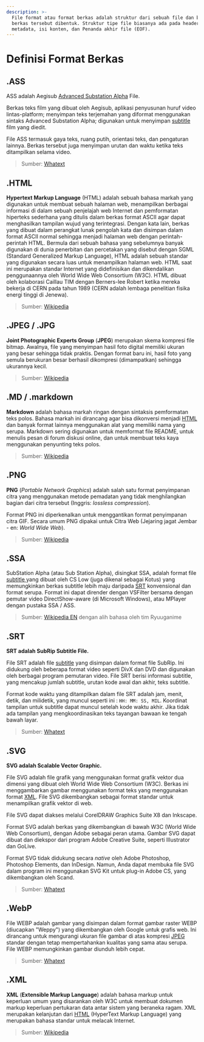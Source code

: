 ```yaml
---
description: >-
  File format atau format berkas adalah struktur dari sebuah file dan bagaimana
  berkas tersebut dibentuk. Struktur tipe file biasanya ada pada header,
  metadata, isi konten, dan Penanda akhir file (EOF).
---
```


# Definisi Format Berkas

## .ASS

ASS adalah Aegisub [Advanced Substation Alpha](definisi-format-berkas.md#ssa) File.

Berkas teks film yang dibuat oleh Aegisub, aplikasi penyusunan huruf video lintas-platform; menyimpan teks terjemahan yang diformat menggunakan sintaks Advanced Substation Alpha; digunakan untuk menyimpan [subtitle](definisi-kata.md#subtitle) film yang diedit.

File ASS termasuk gaya teks, ruang putih, orientasi teks, dan pengaturan lainnya. Berkas tersebut juga menyimpan urutan dan waktu ketika teks ditampilkan selama video.

> Sumber: [Whatext](https://whatext.com/id/ass)

## .HTML

**Hypertext Markup Language** \(HTML\) adalah sebuah bahasa markah yang digunakan untuk membuat sebuah halaman web, menampilkan berbagai informasi di dalam sebuah penjelajah web Internet dan pemformatan hiperteks sederhana yang ditulis dalam berkas format ASCII agar dapat menghasilkan tampilan wujud yang terintegrasi. Dengan kata lain, berkas yang dibuat dalam perangkat lunak pengolah kata dan disimpan dalam format ASCII normal sehingga menjadi halaman web dengan perintah-perintah HTML. Bermula dari sebuah bahasa yang sebelumnya banyak digunakan di dunia penerbitan dan percetakan yang disebut dengan SGML \(Standard Generalized Markup Language\), HTML adalah sebuah standar yang digunakan secara luas untuk menampilkan halaman web. HTML saat ini merupakan standar Internet yang didefinisikan dan dikendalikan penggunaannya oleh World Wide Web Consortium \(W3C\). HTML dibuat oleh kolaborasi Caillau TIM dengan Berners-lee Robert ketika mereka bekerja di CERN pada tahun 1989 \(CERN adalah lembaga penelitian fisika energi tinggi di Jenewa\).

> Sumber: [Wikipedia](https://id.wikipedia.org/wiki/HTML)

## .JPEG / .JPG

**Joint Photographic Experts Group** \(**JPEG**\) merupakan skema kompresi file bitmap. Awalnya, file yang menyimpan hasil foto digital memiliki ukuran yang besar sehingga tidak praktis. Dengan format baru ini, hasil foto yang semula berukuran besar berhasil dikompresi \(dimampatkan\) sehingga ukurannya kecil.

> Sumber: [Wikipedia](https://id.wikipedia.org/wiki/JPEG)

## .MD / .markdown

**Markdown** adalah bahasa markah ringan dengan sintaksis pemformatan teks polos. Bahasa markah ini dirancang agar bisa dikonversi menjadi [HTML](definisi-format-berkas.md#html) dan banyak format lainnya menggunakan alat yang memiliki nama yang serupa. Markdown sering digunakan untuk memformat file README, untuk menulis pesan di forum diskusi online, dan untuk membuat teks kaya menggunakan penyunting teks polos.

> Sumber: [Wikipedia](https://id.wikipedia.org/wiki/Markdown)

## .PNG

**PNG** \(_Portable Network Graphics_\) adalah salah satu format penyimpanan citra yang menggunakan metode pemadatan yang tidak menghilangkan bagian dari citra tersebut \(Inggris: _lossless compression_\).

Format PNG ini diperkenalkan untuk menggantikan format penyimpanan citra GIF. Secara umum PNG dipakai untuk Citra Web \(Jejaring jagat Jembar - en: _World Wide Web_\).

> Sumber: [Wikipedia](https://id.wikipedia.org/wiki/Portable_Network_Graphics)

## .SSA

SubStation Alpha \(atau Sub Station Alpha\), disingkat SSA, adalah format file [subtitle ](definisi-kata.md#subtitle)yang dibuat oleh CS Low \(juga dikenal sebagai Kotus\) yang memungkinkan berkas subtitle lebih maju daripada [SRT](definisi-format-berkas.md#srt) konvensional dan format serupa. Format ini dapat dirender dengan VSFilter bersama dengan pemutar video DirectShow-aware \(di Microsoft Windows\), atau MPlayer dengan pustaka SSA / ASS.

> Sumber: [Wikipedia EN](https://en.wikipedia.org/wiki/SubStation_Alpha) dengan alih bahasa oleh tim Ryuuganime

## .SRT

**SRT adalah SubRip Subtitle File.**

File SRT adalah file [subtitle](definisi-kata.md#subtitle) yang disimpan dalam format file SubRip. Ini didukung oleh beberapa format video seperti DivX dan DVD dan digunakan oleh berbagai program pemutaran video. File SRT berisi informasi subtitle, yang mencakup jumlah subtitle, urutan kode awal dan akhir, teks subtitle.

Format kode waktu yang ditampilkan dalam file SRT adalah jam, menit, detik, dan milidetik, yang muncul seperti ini : `HH: MM: SS, MIL`. Koordinat tampilan untuk subtitle dapat muncul setelah kode waktu akhir. Jika tidak ada tampilan yang mengkoordinasikan teks tayangan bawaan ke tengah bawah layar.

> Sumber: [Whatext](https://whatext.com/id/srt)

## .SVG

**SVG adalah Scalable Vector Graphic.**

File SVG adalah file grafik yang menggunakan format grafik vektor dua dimensi yang dibuat oleh World Wide Web Consortium \(W3C\). Berkas ini menggambarkan gambar menggunakan format teks yang menggunakan format [XML](definisi-format-berkas.md#xml). File SVG dikembangkan sebagai format standar untuk menampilkan grafik vektor di web.

File SVG dapat diakses melalui CorelDRAW Graphics Suite X8 dan Inkscape.

Format SVG adalah berkas yang dikembangkan di bawah W3C \(World Wide Web Consortium\), dengan Adobe sebagai peran utama. Gambar SVG dapat dibuat dan diekspor dari program Adobe Creative Suite, seperti Illustrator dan GoLive.

Format SVG tidak didukung secara _native_ oleh Adobe Photoshop, Photoshop Elements, dan InDesign. Namun, Anda dapat membuka file SVG dalam program ini menggunakan SVG Kit untuk plug-in Adobe CS, yang dikembangkan oleh Scand.

> Sumber: [Whatext](https://whatext.com/id/svg)

## .WebP

File WEBP adalah gambar yang disimpan dalam format gambar raster WEBP \(diucapkan "Weppy"\) yang dikembangkan oleh Google untuk grafis web. Ini dirancang untuk mengurangi ukuran file gambar di atas kompresi [JPEG](definisi-format-berkas.md#jpeg-jpg) standar dengan tetap mempertahankan kualitas yang sama atau serupa. File WEBP memungkinkan gambar diunduh lebih cepat.

> Sumber: [Whatext](https://whatext.com/id/webp)

## .XML

**XML** \(**Extensible Markup Language**\) adalah bahasa markup untuk keperluan umum yang disarankan oleh W3C untuk membuat dokumen markup keperluan pertukaran data antar sistem yang beraneka ragam. XML merupakan kelanjutan dari [HTML](definisi-format-berkas.md#html) \(HyperText Markup Language\) yang merupakan bahasa standar untuk melacak Internet.

> Sumber: [Wikipedia](https://id.wikipedia.org/wiki/XML)

